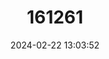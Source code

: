 ---
title: "161261"
category: "Oboronia pseudopunctatus"
draft: false
date: 2024-02-22 13:03:52
languages:
  English: ["Light Ginger White"]
---